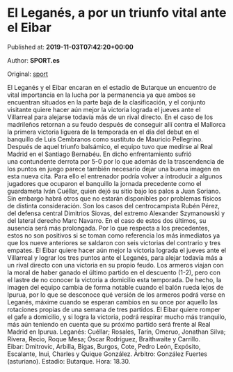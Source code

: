 
# El Leganés, a por un triunfo vital ante el Eibar

Published at: **2019-11-03T07:42:20+00:00**

Author: **SPORT.es**

Original: [sport](https://www.sport.es/es/noticias/leganes/leganes-por-triunfo-vital-ante-eibar-7712008)

El Leganés y el Eibar encaran en el estadio de Butarque un encuentro de vital importancia en la lucha por la permanencia ya que ambos se encuentran situados en la parte baja de la clasificación, y el conjunto visitante quiere hacer aún mejor la victoria lograda el jueves ante el Villarreal para alejarse todavía más de un rival directo.
En el caso de los madrileños retornan a su feudo después de conseguir allí contra el Mallorca la primera victoria liguera de la temporada en el día del debut en el banquillo de Luis Cembranos como sustituto de Mauricio Pellegrino.
Después de aquel triunfo balsámico, el equipo tuvo que medirse al Real Madrid en el Santiago Bernabéu. En dicho enfrentamiento sufrió una contundente derrota por 5-0 por lo que además de la trascendencia de los puntos en juego parece también necesario dejar una buena imagen en esta nueva cita.
Para ello el entrenador podría volver a introducir a algunos jugadores que ocuparon el banquillo la jornada precedente como el guardameta Iván Cuéllar, quien dejó su sitio bajo los palos a Juan Soriano.
Sin embargo habrá otros que no estarán disponibles por problemas físicos de distinta consideración. Son los casos del centrocampista Rubén Pérez, del defensa central Dimitrios Siovas, del extremo Alexander Szymanowski y del lateral derecho Marc Navarro. En el caso de estos dos últimos, su ausencia será más prolongada.
Por lo que respecta a los precedentes, estos no son positivos si se toman como referencia los más inmediatos ya que los nueve anteriores se saldaron con seis victorias del contrario y tres empates. El Eibar quiere hacer aún mejor la victoria lograda el jueves ante el Villarreal y lograr los tres puntos ante el Leganés, para alejar todavía más a un rival directo con una victoria en su propio feudo.
Los armeros viajan con la moral de haber ganado el último partido en el descuento (1-2), pero con el lastre de no conocer la victoria a domicilio esta temporada. De hecho, la imagen del equipo cambia de forma notable cuando el balón rueda lejos de Ipurua, por lo que se desconoce qué versión de los armeros podrá verse en Leganés, máxime cuando se esperan cambios en su once por aquello las rotaciones propias de una semana de tres partidos.
El Eibar quiere romper el gafe a domicilio, y si logra la victoria, podrá respirar mucho más tranquilo, más aún teniendo en cuenta que su próximo partido será frente al Real Madrid en Ipurua.
Leganés: Cuéllar; Rosales, Tarín, Omeruo, Jonathan Silva; Rivera, Recio, Roque Mesa; Óscar Rodríguez, Braithwaite y Carrillo.
Eibar: Dmitrovic, Arbilla, Bigas, Burgos, Cote, Pedro León, Expósito, Escalante, Inui, Charles y Quique González.
Árbitro: González Fuertes (asturiano).
Estadio: Butarque.
Hora: 18.30.
